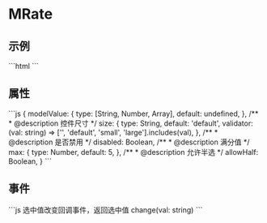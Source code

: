 <div class="text-center">
  <div class="text-4xl -mb-6 m-auto" />
  <h1>MRate</h1>
</div>

<h2>示例</h2>
```html
<MRate v-model="icon" @change="change" size="large" />
```

<h2>属性</h2>
```js
{
  modelValue: {
    type: [String, Number, Array],
    default: undefined,
  },
  /**
   * @description 控件尺寸
   */
  size: {
    type: String,
    default: 'default',
    validator: (val: string) => ['', 'default', 'small', 'large'].includes(val),
  },
  /**
   * @description 是否禁用
   */
  disabled: Boolean,
    /**
     * @description 满分值
     */
  max: {
    type: Number,
    default: 5,
  },
  /**
   * @description 允许半选
   */
  allowHalf: Boolean,
}
```

<h2>事件</h2>
```js
选中值改变回调事件，返回选中值
change(val: string)
```
